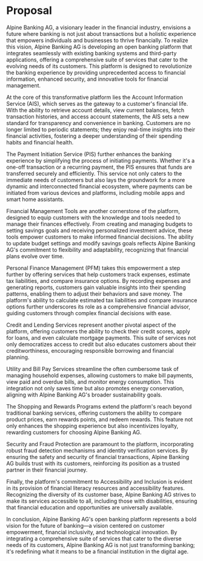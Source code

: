 # Proposal

Alpine Banking AG, a visionary leader in the financial industry, envisions a future where banking is not just about
transactions but a holistic experience that empowers individuals and businesses to thrive financially. To realize this
vision, Alpine Banking AG is developing an open banking platform that integrates seamlessly with existing banking
systems and third-party applications, offering a comprehensive suite of services that cater to the evolving needs of its
customers. This platform is designed to revolutionize the banking experience by providing unprecedented access to
financial information, enhanced security, and innovative tools for financial management.

At the core of this transformative platform lies the Account Information Service (AIS), which serves as the gateway to a
customer's financial life. With the ability to retrieve account details, view current balances, fetch transaction
histories, and access account statements, the AIS sets a new standard for transparency and convenience in banking.
Customers are no longer limited to periodic statements; they enjoy real-time insights into their financial activities,
fostering a deeper understanding of their spending habits and financial health.

The Payment Initiation Service (PIS) further enhances the banking experience by simplifying the process of initiating
payments. Whether it's a one-off transaction or a recurring payment, the PIS ensures that funds are transferred securely
and efficiently. This service not only caters to the immediate needs of customers but also lays the groundwork for a
more dynamic and interconnected financial ecosystem, where payments can be initiated from various devices and platforms,
including mobile apps and smart home assistants.

Financial Management Tools are another cornerstone of the platform, designed to equip customers with the knowledge and
tools needed to manage their finances effectively. From creating and managing budgets to setting savings goals and
receiving personalized investment advice, these tools empower customers to make informed financial decisions. The
ability to update budget settings and modify savings goals reflects Alpine Banking AG's commitment to flexibility and
adaptability, recognizing that financial plans evolve over time.

Personal Finance Management (PFM) takes this empowerment a step further by offering services that help customers track
expenses, estimate tax liabilities, and compare insurance options. By recording expenses and generating reports,
customers gain valuable insights into their spending patterns, enabling them to adjust their behaviors and save money.
The platform's ability to calculate estimated tax liabilities and compare insurance options further underscores its role
as a comprehensive financial advisor, guiding customers through complex financial decisions with ease.

Credit and Lending Services represent another pivotal aspect of the platform, offering customers the ability to check
their credit scores, apply for loans, and even calculate mortgage payments. This suite of services not only democratizes
access to credit but also educates customers about their creditworthiness, encouraging responsible borrowing and
financial planning.

Utility and Bill Pay Services streamline the often cumbersome task of managing household expenses, allowing customers to
make bill payments, view paid and overdue bills, and monitor energy consumption. This integration not only saves time
but also promotes energy conservation, aligning with Alpine Banking AG's broader sustainability goals.

The Shopping and Rewards Programs extend the platform's reach beyond traditional banking services, offering customers
the ability to compare product prices, earn rewards points, and redeem rewards. This feature not only enhances the
shopping experience but also incentivizes loyalty, rewarding customers for choosing Alpine Banking AG.

Security and Fraud Protection are paramount to the platform, incorporating robust fraud detection mechanisms and
identity verification services. By ensuring the safety and security of financial transactions, Alpine Banking AG builds
trust with its customers, reinforcing its position as a trusted partner in their financial journey.

Finally, the platform's commitment to Accessibility and Inclusion is evident in its provision of financial literacy
resources and accessibility features. Recognizing the diversity of its customer base, Alpine Banking AG strives to make
its services accessible to all, including those with disabilities, ensuring that financial education and opportunities
are universally available.

In conclusion, Alpine Banking AG's open banking platform represents a bold vision for the future of banking—a vision
centered on customer empowerment, financial inclusivity, and technological innovation. By integrating a comprehensive
suite of services that cater to the diverse needs of its customers, Alpine Banking AG is not just transforming banking;
it's redefining what it means to be a financial institution in the digital age.